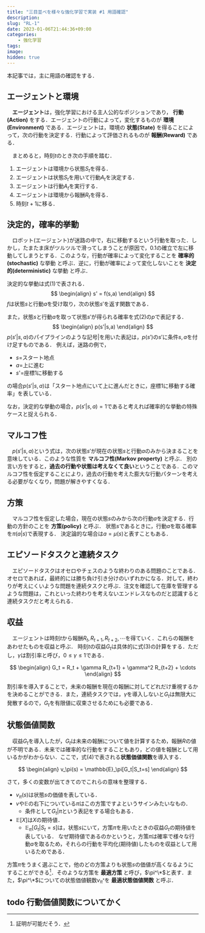 ```yaml
---
title: "三目並べを様々な強化学習で実装 #1 用語確認"
description: 
slug: "RL-1"
date: 2023-01-06T21:44:36+09:00
categories:
    - 強化学習
tags:
image: 
hidden: true
---
```



本記事では，主に用語の確認をする．

## エージェントと環境
　**エージェント**は，強化学習における主人公的なポジションであり， **行動(Action)** をする．エージェントの行動によって，変化するものが **環境(Environment)** である．エージェントは，環境の **状態(State)** を得ることによって，次の行動を決定する．行動によって評価されるものが **報酬(Reward)** である．

　まとめると，時刻$t$のとき次の手順を踏む．
1. エージェントは環境から状態$S_t$を得る．
2. エージェントは状態$S_t$を用いて行動$A_t$を決定する．
3. エージェントは行動$A_t$を実行する．
4. エージェントは環境から報酬$R_t$を得る．
5. 時刻$t+1$に移る．


## 決定的，確率的挙動
　ロボット(エージェント)が迷路の中で，右に移動するという行動を取った．しかし，たまたま床がツルツルで滑ってしまうことが原因で，$0.1$の確立で左に移動してしまうとする．このような，行動が確率によって変化することを **確率的(stochastic)** な挙動 と呼ぶ．逆に，行動が確率によって変化しないことを **決定的(deterministic)** な挙動 と呼ぶ．

決定的な挙動は式($1$)で表される．
$$
\begin{align}
s' = f(s,a)
\end{align}
$$
$f$は状態$s$と行動$a$を受け取り，次の状態$s'$を返す関数である．

また，状態$s$と行動$a$を取って状態$s'$が得られる確率を式($2$)の$p$で表記する．
$$
\begin{align}
p(s'|s,a)
\end{align}
$$
$p(s'|s,a)$のパイプラインのような記号$|$を用いた表記は，$p(s')$の$s'$に条件$s,a$を付け足すものである．
例えば，迷路の例で，
- $s$=スタート地点
- $a$=上に進む
- $s$'=座標1に移動する

の場合$p(s'|s,a)$は「スタート地点にいて上に進んだときに，座標1に移動する確率」を表している．

なお，決定的な挙動の場合，$p(s'|s,a)=1$であると考えれば確率的な挙動の特殊ケースと捉えられる．

## マルコフ性
　$p(s'|s,a)$という式は，次の状態$s'$が現在の状態$s$と行動$a$のみから決まることを意味している．このような性質を **マルコフ性(Markov property)** と呼ぶ．
別の言い方をすると，**過去の行動や状態は考えなくて良い**ということである．このマルコフ性を仮定することにより，過去の行動を考えた膨大な行動パターンを考える必要がなくなり，問題が解きやすくなる．

## 方策
　マルコフ性を仮定した場合，現在の状態$s$のみから次の行動$a$を決定する．行動の方針のことを **方策(policy)** と呼ぶ．
状態$s$であるときに，行動$a$を取る確率を$\pi(a|s)$で表現する．
決定論的な場合は$a=\mu(s)$と表すこともある．

## エピソードタスクと連続タスク
　エピソードタスクはオセロやチェスのような終わりのある問題のことである．オセロであれば，最終的には勝ち負け引き分けのいずれかになる．対して，終わりが考えにくいような問題を連続タスクと呼ぶ．注文を確認して在庫を管理するような問題は，これといった終わりを考えないエンドレスなものだと認識すると連続タスクだと考えられる．

## 収益
　エージェントは時刻$t$から報酬$R_t,R_{t+1},R_{t+2},\cdots$を得ていく．これらの報酬をあわせたものを収益と呼ぶ．
時刻$t$の収益$G_t$は具体的に式($3$)の計算をする．ただし，$\gamma$は割引率と呼び，$0\leq \gamma \leq 1$である．

$$
\begin{align}
G_t = R_t + \gamma R_{t+1} + \gamma^2 R_{t+2} + \cdots
\end{align}
$$

割引率を導入することで，未来の報酬を現在の報酬に対してどれだけ重視するかを決めることができる．また，連続タスクでは，$\gamma$を導入しないと$G_t$は無限大に発散するので，$G_t$を有限値に収束させるためにも必要である．

## 状態価値関数
　収益$G_t$を導入したが，$G_t$は未来の報酬について値を計算するため，報酬$R$の値が不明である．未来では確率的な行動をすることもあり，どの値を報酬として用いるかがわからない．ここで，式($4$)で表される**状態価値関数**を導入する．

$$
\begin{align}
v_\pi(s) = \mathbb{E}_\pi[G_t|S_t=s]
\end{align}
$$

さて，多くの変数が出てきてのでこれらの意味を整理する．
- $v_\pi(s)$は状態$s$の価値を表している．
- $v$や$\mathbb{E}$の右下についている$\pi$はこの方策ですよというサインみたいなもの．
    - 条件として$G_t|\pi$という表記をする場合もある．
- $\mathbb{E} [ X ]$は$X$の期待値．
    - $\mathbb{E}_\pi[G_t|S_t=s]$は，状態$s$にいて，方策$\pi$を用いたときの収益$G_t$の期待値を表している． なぜ期待値であるのかというと，方策$\pi$は確率で様々な行動$a$を取るため，それらの行動を平均化(期待値)したものを収益として用いるためである．

方策$\pi$をうまく選ぶことで，他のどの方策よりも状態$s$の価値が高くなるようにすることができる[^1]．そのような方策を **最適方策** と呼び，$\pi^\*$と表す．また，$\pi^\*$についての状態価値観数$v_{\pi^*}$を **最適状態価値関数** と呼ぶ．

[^1]:証明が可能だそう．

## todo 行動価値関数についてかく

